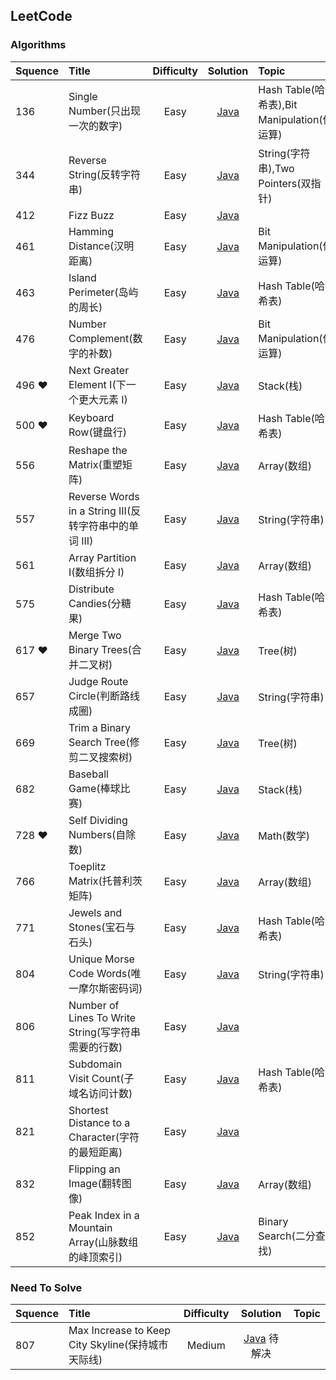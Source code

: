 ## LeetCode

### Algorithms

Squence | Title | Difficulty | Solution | Topic
:---|:---|:---:|:---:|:---
136 | Single Number(只出现一次的数字) | Easy | [Java](https://github.com/leoqin0816/leetcode/blob/master/Algorithms/Java/BitManipulation/136.SingleNumber.java) | Hash Table(哈希表),Bit Manipulation(位运算)
344 | Reverse String(反转字符串) | Easy | [Java](https://github.com/leoqin0816/leetcode/blob/master/Algorithms/Java/String/344.ReverseString.java) | String(字符串),Two Pointers(双指针)
412 | Fizz Buzz | Easy | [Java](https://github.com/leoqin0816/leetcode/blob/master/Algorithms/Java/Others/412.FizzBuzz.java) | 
461 | Hamming Distance(汉明距离) | Easy | [Java](https://github.com/leoqin0816/leetcode/blob/master/Algorithms/Java/BitManipulation/461.HammingDistance.java) | Bit Manipulation(位运算)
463 | Island Perimeter(岛屿的周长) | Easy | [Java](https://github.com/leoqin0816/leetcode/blob/master/Algorithms/Java/HashTable/463.IslandPerimeter.java) | Hash Table(哈希表)
476 | Number Complement(数字的补数) | Easy | [Java](https://github.com/leoqin0816/leetcode/blob/master/Algorithms/Java/BitManipulation/476.NumberComplement.java) | Bit Manipulation(位运算)
496 ❤ | Next Greater Element I(下一个更大元素 I) | Easy | [Java](https://github.com/leoqin0816/leetcode/blob/master/Algorithms/Java/Stack/496.NextGreaterElementI.java) | Stack(栈)
500 ❤ | Keyboard Row(键盘行) | Easy | [Java](https://github.com/leoqin0816/leetcode/blob/master/Algorithms/Java/HashTable/500.KeyboardRow.java) | Hash Table(哈希表)
556 | Reshape the Matrix(重塑矩阵) | Easy | [Java](https://github.com/leoqin0816/leetcode/blob/master/Algorithms/Java/Array/566.ReshapeTheMatrix.java) | Array(数组)
557 | Reverse Words in a String III(反转字符串中的单词 III) | Easy | [Java](https://github.com/leoqin0816/leetcode/blob/master/Algorithms/Java/String/557.ReverseWordsInAStringIII.java) | String(字符串)
561 | Array Partition I(数组拆分 I) | Easy | [Java](https://github.com/leoqin0816/leetcode/blob/master/Algorithms/Java/Array/561.ArrayPartitionI.java) | Array(数组)
575 | Distribute Candies(分糖果) | Easy | [Java](https://github.com/leoqin0816/leetcode/blob/master/Algorithms/Java/HashTable/575.DistributeCandies.java) | Hash Table(哈希表)
617 ❤ | Merge Two Binary Trees(合并二叉树) | Easy | [Java](https://github.com/leoqin0816/leetcode/blob/master/Algorithms/Java/Tree/617.MergeTwoBinaryTrees.java) | Tree(树)
657 | Judge Route Circle(判断路线成圈) | Easy | [Java](https://github.com/leoqin0816/leetcode/blob/master/Algorithms/Java/String/657.JudgeRouteCircle.java) | String(字符串)
669 | Trim a Binary Search Tree(修剪二叉搜索树) | Easy | [Java](https://github.com/leoqin0816/leetcode/blob/master/Algorithms/Java/Tree/669.TrimABinarySearchTree.java) | Tree(树)
682 | Baseball Game(棒球比赛) | Easy | [Java](https://github.com/leoqin0816/leetcode/blob/master/Algorithms/Java/Stack/682.BaseballGame.java) | Stack(栈)
728 ❤ | Self Dividing Numbers(自除数) | Easy | [Java](https://github.com/leoqin0816/leetcode/blob/master/Algorithms/Java/Math/728.SelfDividingNumbers.java) | Math(数学)
766 | Toeplitz Matrix(托普利茨矩阵) | Easy | [Java](https://github.com/leoqin0816/leetcode/blob/master/Algorithms/Java/Array/766.ToeplitzMatrix.java) | Array(数组)
771 | Jewels and Stones(宝石与石头) | Easy | [Java](https://github.com/leoqin0816/leetcode/blob/master/Algorithms/Java/HashTable/771.JewelsAndStones.java) | Hash Table(哈希表)
804 | Unique Morse Code Words(唯一摩尔斯密码词) | Easy | [Java](https://github.com/leoqin0816/leetcode/blob/master/Algorithms/Java/String/804.UniqueMorseCodeWords.java) | String(字符串)
806 | Number of Lines To Write String(写字符串需要的行数) | Easy | [Java](https://github.com/leoqin0816/leetcode/blob/master/Algorithms/Java/Others/806.NumberOfLinesToWriteString.java) |
811 | Subdomain Visit Count(子域名访问计数) | Easy | [Java](https://github.com/leoqin0816/leetcode/blob/master/Algorithms/Java/HashTable/811.SubdomainVisitCount.java) | Hash Table(哈希表)
821 | Shortest Distance to a Character(字符的最短距离) | Easy | [Java](https://github.com/leoqin0816/leetcode/blob/master/Algorithms/Java/Others/821.ShortestDistanceToACharacter.java) | 
832 | Flipping an Image(翻转图像) | Easy | [Java](https://github.com/leoqin0816/leetcode/blob/master/Algorithms/Java/Array/832.FlippingAnImage.java) | Array(数组)
852 | Peak Index in a Mountain Array(山脉数组的峰顶索引) | Easy | [Java](https://github.com/leoqin0816/leetcode/blob/master/Algorithms/Java/BinarySearch/852.PeakIndexInAMountainArray.java) | Binary Search(二分查找)


### Need To Solve

Squence | Title | Difficulty | Solution | Topic
:---|:---|:---:|:---:|:---
807 | Max Increase to Keep City Skyline(保持城市天际线) | Medium | [Java](https://github.com/leoqin0816/leetcode/blob/master/Algorithms/Java/807.MaxIncreaseToKeepCitySkyline.java) 待解决
